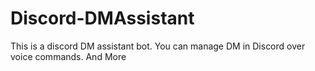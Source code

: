 # Discord-DMAssistant
This is a discord DM assistant bot. You can manage DM in Discord over voice commands. And More
